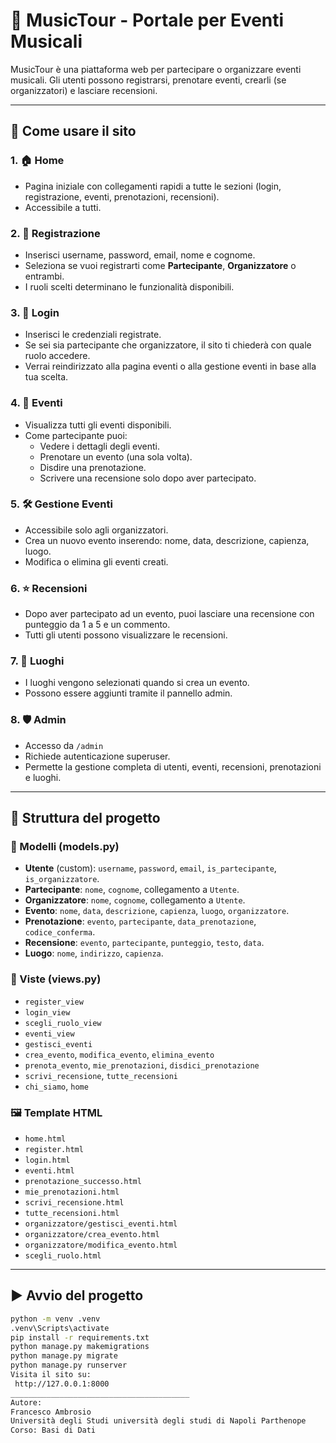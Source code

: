 # 🎵 MusicTour - Portale per Eventi Musicali

MusicTour è una piattaforma web per partecipare o organizzare eventi musicali. Gli utenti possono registrarsi, prenotare eventi, crearli (se organizzatori) e lasciare recensioni.

---

## 📌 Come usare il sito

### 1. 🏠 Home
- Pagina iniziale con collegamenti rapidi a tutte le sezioni (login, registrazione, eventi, prenotazioni, recensioni).
- Accessibile a tutti.

### 2. 📝 Registrazione
- Inserisci username, password, email, nome e cognome.
- Seleziona se vuoi registrarti come **Partecipante**, **Organizzatore** o entrambi.
- I ruoli scelti determinano le funzionalità disponibili.

### 3. 🔐 Login
- Inserisci le credenziali registrate.
- Se sei sia partecipante che organizzatore, il sito ti chiederà con quale ruolo accedere.
- Verrai reindirizzato alla pagina eventi o alla gestione eventi in base alla tua scelta.

### 4. 🎫 Eventi
- Visualizza tutti gli eventi disponibili.
- Come partecipante puoi:
  - Vedere i dettagli degli eventi.
  - Prenotare un evento (una sola volta).
  - Disdire una prenotazione.
  - Scrivere una recensione solo dopo aver partecipato.

### 5. 🛠️ Gestione Eventi
- Accessibile solo agli organizzatori.
- Crea un nuovo evento inserendo: nome, data, descrizione, capienza, luogo.
- Modifica o elimina gli eventi creati.

### 6. ⭐ Recensioni
- Dopo aver partecipato ad un evento, puoi lasciare una recensione con punteggio da 1 a 5 e un commento.
- Tutti gli utenti possono visualizzare le recensioni.

### 7. 📍 Luoghi
- I luoghi vengono selezionati quando si crea un evento.
- Possono essere aggiunti tramite il pannello admin.

### 8. 🛡️ Admin
- Accesso da `/admin`
- Richiede autenticazione superuser.
- Permette la gestione completa di utenti, eventi, recensioni, prenotazioni e luoghi.

---

## 🧱 Struttura del progetto

### 📂 Modelli (models.py)
- **Utente** (custom): `username`, `password`, `email`, `is_partecipante`, `is_organizzatore`.
- **Partecipante**: `nome`, `cognome`, collegamento a `Utente`.
- **Organizzatore**: `nome`, `cognome`, collegamento a `Utente`.
- **Evento**: `nome`, `data`, `descrizione`, `capienza`, `luogo`, `organizzatore`.
- **Prenotazione**: `evento`, `partecipante`, `data_prenotazione`, `codice_conferma`.
- **Recensione**: `evento`, `partecipante`, `punteggio`, `testo`, `data`.
- **Luogo**: `nome`, `indirizzo`, `capienza`.

### 🔁 Viste (views.py)
- `register_view`
- `login_view`
- `scegli_ruolo_view`
- `eventi_view`
- `gestisci_eventi`
- `crea_evento`, `modifica_evento`, `elimina_evento`
- `prenota_evento`, `mie_prenotazioni`, `disdici_prenotazione`
- `scrivi_recensione`, `tutte_recensioni`
- `chi_siamo`, `home`

### 🖼 Template HTML
- `home.html`
- `register.html`
- `login.html`
- `eventi.html`
- `prenotazione_successo.html`
- `mie_prenotazioni.html`
- `scrivi_recensione.html`
- `tutte_recensioni.html`
- `organizzatore/gestisci_eventi.html`
- `organizzatore/crea_evento.html`
- `organizzatore/modifica_evento.html`
- `scegli_ruolo.html`

---

## ▶️ Avvio del progetto

```bash
python -m venv .venv
.venv\Scripts\activate
pip install -r requirements.txt
python manage.py makemigrations
python manage.py migrate
python manage.py runserver
Visita il sito su:
 http://127.0.0.1:8000
________________________________________
Autore:
Francesco Ambrosio
Università degli Studi università degli studi di Napoli Parthenope
Corso: Basi di Dati 

